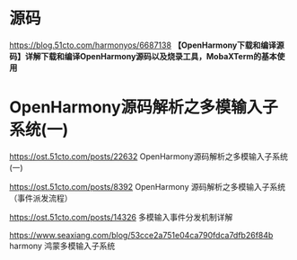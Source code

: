 

# 源码

https://blog.51cto.com/harmonyos/6687138     **【OpenHarmony下载和编译源码】详解下载和编译OpenHarmony源码以及烧录工具，MobaXTerm的基本使用**

# OpenHarmony源码解析之多模输入子系统(一)

https://ost.51cto.com/posts/22632     OpenHarmony源码解析之多模输入子系统(一)

https://ost.51cto.com/posts/8392    OpenHarmony 源码解析之多模输入子系统（事件派发流程）

https://ost.51cto.com/posts/14326    多模输入事件分发机制详解

https://www.seaxiang.com/blog/53cce2a751e04ca790fdca7dfb26f84b   harmony 鸿蒙多模输入子系统